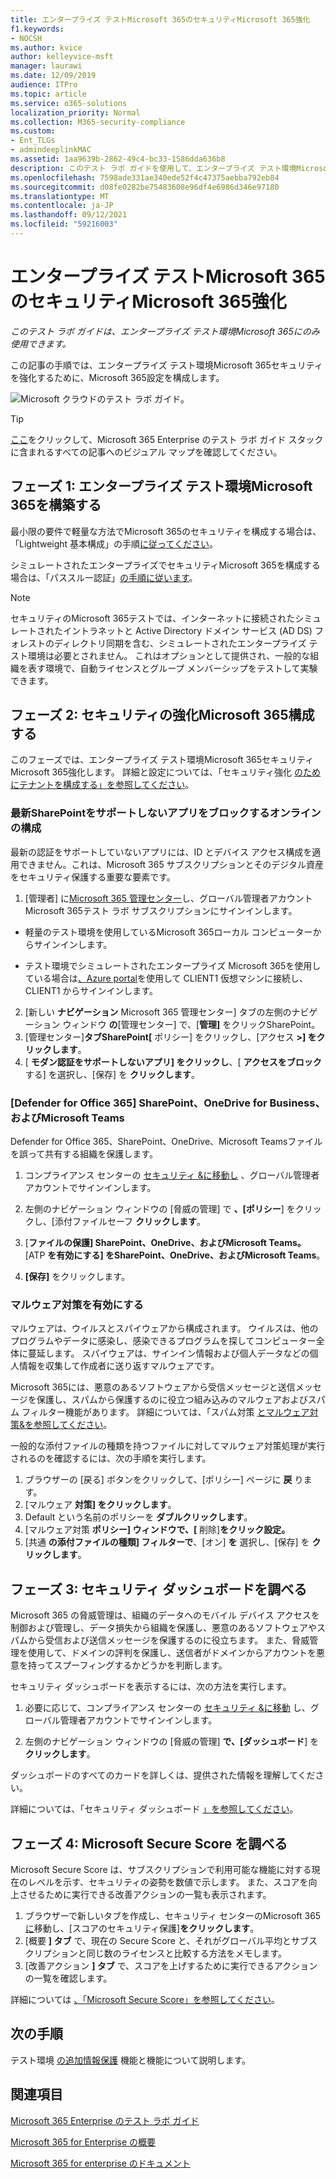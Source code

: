 ```yaml
---
title: エンタープライズ テストMicrosoft 365のセキュリティMicrosoft 365強化
f1.keywords:
- NOCSH
ms.author: kvice
author: kelleyvice-msft
manager: laurawi
ms.date: 12/09/2019
audience: ITPro
ms.topic: article
ms.service: o365-solutions
localization_priority: Normal
ms.collection: M365-security-compliance
ms.custom:
- Ent_TLGs
- admindeeplinkMAC
ms.assetid: 1aa9639b-2862-49c4-bc33-1586dda636b8
description: このテスト ラボ ガイドを使用して、エンタープライズ テスト環境Microsoft 365セキュリティ設定Microsoft 365を有効にします。
ms.openlocfilehash: 7598ade331ae340ede52f4c47375aebba792eb84
ms.sourcegitcommit: d08fe0282be75483608e96df4e6986d346e97180
ms.translationtype: MT
ms.contentlocale: ja-JP
ms.lasthandoff: 09/12/2021
ms.locfileid: "59216003"
---
```

# <a name="increased-microsoft-365-security-for-your-microsoft-365-for-enterprise-test-environment"></a>エンタープライズ テストMicrosoft 365のセキュリティMicrosoft 365強化

*このテスト ラボ ガイドは、エンタープライズ テスト環境Microsoft 365にのみ使用できます。*

この記事の手順では、エンタープライズ テスト環境Microsoft 365セキュリティを強化するために、Microsoft 365設定を構成します。

![Microsoft クラウドのテスト ラボ ガイド。](../media/m365-enterprise-test-lab-guides/cloud-tlg-icon.png)

> [!TIP]
> [ここ](../downloads/Microsoft365EnterpriseTLGStack.pdf)をクリックして、Microsoft 365 Enterprise のテスト ラボ ガイド スタックに含まれるすべての記事へのビジュアル マップを確認してください。
  
## <a name="phase-1-build-out-your-microsoft-365-for-enterprise-test-environment"></a>フェーズ 1: エンタープライズ テスト環境Microsoft 365を構築する

最小限の要件で軽量な方法でMicrosoft 365のセキュリティを構成する場合は、「Lightweight 基本構成」の手順[に従ってください](lightweight-base-configuration-microsoft-365-enterprise.md)。
  
シミュレートされたエンタープライズでセキュリティMicrosoft 365を構成する場合は、「パススルー認証」[の手順に従います](pass-through-auth-m365-ent-test-environment.md)。
  
> [!NOTE]
> セキュリティのMicrosoft 365テストでは、インターネットに接続されたシミュレートされたイントラネットと Active Directory ドメイン サービス (AD DS) フォレストのディレクトリ同期を含む、シミュレートされたエンタープライズ テスト環境は必要とされません。 これはオプションとして提供され、一般的な組織を表す環境で、自動ライセンスとグループ メンバーシップをテストして実験できます。 

## <a name="phase-2-configure-increased-microsoft-365-security"></a>フェーズ 2: セキュリティの強化Microsoft 365構成する

このフェーズでは、エンタープライズ テスト環境Microsoft 365セキュリティMicrosoft 365強化します。 詳細と設定については、「セキュリティ強化 [のためにテナントを構成する」を参照してください](/office365/securitycompliance/tenant-wide-setup-for-increased-security)。

### <a name="configure-sharepoint-online-to-block-apps-that-dont-support-modern-authentication"></a>最新SharePointをサポートしないアプリをブロックするオンラインの構成

最新の認証をサポートしていないアプリには、ID とデバイス アクセス構成を適用できません。これは、Microsoft 365 サブスクリプションとそのデジタル資産をセキュリティ保護する重要な要素です。 [](../security/office-365-security/microsoft-365-policies-configurations.md) 

1. [管理者] に<a href="https://go.microsoft.com/fwlink/p/?linkid=2024339" target="_blank">Microsoft 365 管理センター</a>し、グローバル管理者アカウントMicrosoft 365テスト ラボ サブスクリプションにサインインします。
    
  - 軽量のテスト環境を使用しているMicrosoft 365ローカル コンピューターからサインインします。
    
  - テスト環境でシミュレートされたエンタープライズ Microsoft 365を使用している場合は[、Azure portal](https://portal.azure.com)を使用して CLIENT1 仮想マシンに接続し、CLIENT1 からサインインします。
 
2. [新しい **ナビゲーション** Microsoft 365 管理センター] タブの左側のナビゲーション ウィンドウ **の**[管理センター] で、[**管理]** をクリックSharePoint。
3. [管理センター]**タブSharePoint[** ポリシー] をクリックし、[アクセス **>] をクリックします**。
4. [ **モダン認証をサポートしないアプリ] をクリックし**、[ **アクセスをブロック** する] を選択し、[保存] を **クリックします**。


### <a name="enable-defender-for-office-365-for-sharepoint-onedrive-for-business-and-microsoft-teams"></a>[Defender for Office 365] SharePoint、OneDrive for Business、およびMicrosoft Teams

Defender for Office 365、SharePoint、OneDrive、Microsoft Teamsファイルを誤って共有する組織を保護します。

1. コンプライアンス センターの [セキュリティ &に移動し](https://protection.office.com) 、グローバル管理者アカウントでサインインします。

2. 左側のナビゲーション ウィンドウの [脅威の管理] で **、[ポリシー**] をクリックし、[添付ファイルセーフ **クリックします**。 

3. [**ファイルの保護] SharePoint、OneDrive、およびMicrosoft Teams。** [ATP **を有効にする] をSharePoint、OneDrive、およびMicrosoft Teams**。

4. **[保存]** をクリックします。


### <a name="enable-anti-malware"></a>マルウェア対策を有効にする

マルウェアは、ウイルスとスパイウェアから構成されます。 ウイルスは、他のプログラムやデータに感染し、感染できるプログラムを探してコンピューター全体に蔓延します。 スパイウェアは、サインイン情報および個人データなどの個人情報を収集して作成者に送り返すマルウェアです。 

Microsoft 365には、悪意のあるソフトウェアから受信メッセージと送信メッセージを保護し、スパムから保護するのに役立つ組み込みのマルウェアおよびスパム フィルター機能があります。 詳細については、「スパム対策 [とマルウェア対策&を参照してください](../security/office-365-security/anti-spam-and-anti-malware-protection.md)。

一般的な添付ファイルの種類を持つファイルに対してマルウェア対策処理が実行されるのを確認するには、次の手順を実行します。

1. ブラウザーの [戻る] ボタンをクリックして、[ポリシー] ページに **戻** ります。
2. [マルウェア **対策] をクリックします**。
3. Default という名前のポリシーを **ダブルクリックします**。
4. [マルウェア対策 **ポリシー] ウィンドウで、[** 削除]**をクリック設定。**
4. [共通 **の添付ファイルの種類] フィルターで**、[オン] **を** 選択し、[保存] を **クリックします**。


## <a name="phase-3-examine-the-security-dashboard"></a>フェーズ 3: セキュリティ ダッシュボードを調べる

Microsoft 365 の脅威管理は、組織のデータへのモバイル デバイス アクセスを制御および管理し、データ損失から組織を保護し、悪意のあるソフトウェアやスパムから受信および送信メッセージを保護するのに役立ちます。 また、脅威管理を使用して、ドメインの評判を保護し、送信者がドメインからアカウントを悪意を持ってスプーフィングするかどうかを判断します。 

セキュリティ ダッシュボードを表示するには、次の方法を実行します。

1. 必要に応じて、コンプライアンス センターの [セキュリティ &に移動](https://protection.office.com) し、グローバル管理者アカウントでサインインします。

2. 左側のナビゲーション ウィンドウの [脅威の管理] **で、[ダッシュボード**] を **クリックします**。

ダッシュボードのすべてのカードを詳しくは、提供された情報を理解してください。

詳細については、「セキュリティ ダッシュボード [」を参照してください](../security/office-365-security/security-dashboard.md)。


## <a name="phase-4-examine-microsoft-secure-score"></a>フェーズ 4: Microsoft Secure Score を調べる

Microsoft Secure Score は、サブスクリプションで利用可能な機能に対する現在のレベルを示す、セキュリティの姿勢を数値で示します。 また、スコアを向上させるために実行できる改善アクションの一覧も表示されます。

1. ブラウザーで新しいタブを作成し、セキュリティ センターのMicrosoft 365 <a href="https://go.microsoft.com/fwlink/p/?linkid=2077139" target="_blank">に</a>移動し、[スコアのセキュリティ保護]**をクリックします**。
2. [概要 **] タブ**  で、現在の Secure Score と、それがグローバル平均とサブスクリプションと同じ数のライセンスと比較する方法をメモします。
3. [改善アクション **] タブ** で、スコアを上げするために実行できるアクションの一覧を確認します。

詳細については [、「Microsoft Secure Score」を参照してください](../security/defender/microsoft-secure-score.md)。

## <a name="next-steps"></a>次の手順

テスト環境 [の追加情報保護](m365-enterprise-test-lab-guides.md#information-protection) 機能と機能について説明します。

## <a name="see-also"></a>関連項目

[Microsoft 365 Enterprise のテスト ラボ ガイド](m365-enterprise-test-lab-guides.md)

[Microsoft 365 for Enterprise の概要](microsoft-365-overview.md)

[Microsoft 365 for enterprise のドキュメント](/microsoft-365-enterprise/)